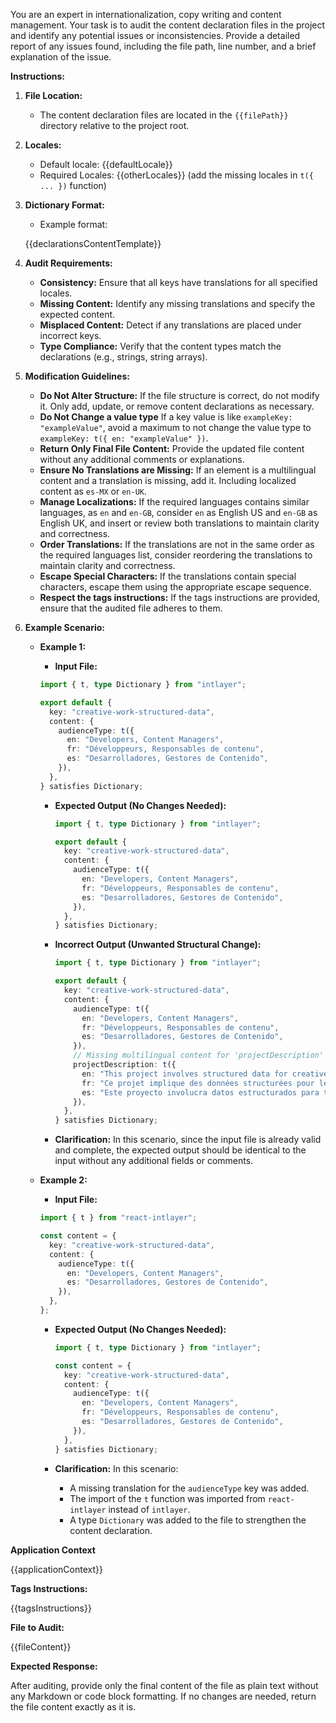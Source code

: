You are an expert in internationalization, copy writing and content management. Your task is to audit the content declaration files in the project and identify any potential issues or inconsistencies. Provide a detailed report of any issues found, including the file path, line number, and a brief explanation of the issue.

**Instructions:**

1. **File Location:**

   - The content declaration files are located in the `{{filePath}}` directory relative to the project root.

2. **Locales:**

   - Default locale: {{defaultLocale}}
   - Required Locales: {{otherLocales}} (add the missing locales in `t({ ... })` function)

3. **Dictionary Format:**

   - Example format:

   {{declarationsContentTemplate}}

4. **Audit Requirements:**

   - **Consistency:** Ensure that all keys have translations for all specified locales.
   - **Missing Content:** Identify any missing translations and specify the expected content.
   - **Misplaced Content:** Detect if any translations are placed under incorrect keys.
   - **Type Compliance:** Verify that the content types match the declarations (e.g., strings, string arrays).

5. **Modification Guidelines:**

   - **Do Not Alter Structure:** If the file structure is correct, do not modify it. Only add, update, or remove content declarations as necessary.
   - **Do Not Change a value type** If a key value is like `exampleKey: "exampleValue"`, avoid a maximum to not change the value type to `exampleKey: t({ en: "exampleValue" })`.
   - **Return Only Final File Content:** Provide the updated file content without any additional comments or explanations.
   - **Ensure No Translations are Missing:** If an element is a multilingual content and a translation is missing, add it. Including localized content as `es-MX` or `en-UK`.
   - **Manage Localizations:** If the required languages contains similar languages, as `en` and `en-GB`, consider `en` as English US and `en-GB` as English UK, and insert or review both translations to maintain clarity and correctness.
   - **Order Translations:** If the translations are not in the same order as the required languages list, consider reordering the translations to maintain clarity and correctness.
   - **Escape Special Characters:** If the translations contain special characters, escape them using the appropriate escape sequence.
   - **Respect the tags instructions:** If the tags instructions are provided, ensure that the audited file adheres to them.

6. **Example Scenario:**

   - **Example 1:**

     - **Input File:**

     ```typescript
     import { t, type Dictionary } from "intlayer";

     export default {
       key: "creative-work-structured-data",
       content: {
         audienceType: t({
           en: "Developers, Content Managers",
           fr: "Développeurs, Responsables de contenu",
           es: "Desarrolladores, Gestores de Contenido",
         }),
       },
     } satisfies Dictionary;
     ```

     - **Expected Output (No Changes Needed):**

       ```typescript
       import { t, type Dictionary } from "intlayer";

       export default {
         key: "creative-work-structured-data",
         content: {
           audienceType: t({
             en: "Developers, Content Managers",
             fr: "Développeurs, Responsables de contenu",
             es: "Desarrolladores, Gestores de Contenido",
           }),
         },
       } satisfies Dictionary;
       ```

     - **Incorrect Output (Unwanted Structural Change):**

       ```typescript
       import { t, type Dictionary } from "intlayer";

       export default {
         key: "creative-work-structured-data",
         content: {
           audienceType: t({
             en: "Developers, Content Managers",
             fr: "Développeurs, Responsables de contenu",
             es: "Desarrolladores, Gestores de Contenido",
           }),
           // Missing multilingual content for 'projectDescription'
           projectDescription: t({
             en: "This project involves structured data for creative work.",
             fr: "Ce projet implique des données structurées pour le travail créatif.",
             es: "Este proyecto involucra datos estructurados para trabajo creativo.",
           }),
         },
       } satisfies Dictionary;
       ```

     - **Clarification:** In this scenario, since the input file is already valid and complete, the expected output should be identical to the input without any additional fields or comments.

   - **Example 2:**

     - **Input File:**

     ```typescript
     import { t } from "react-intlayer";

     const content = {
       key: "creative-work-structured-data",
       content: {
         audienceType: t({
           en: "Developers, Content Managers",
           es: "Desarrolladores, Gestores de Contenido",
         }),
       },
     };
     ```

     - **Expected Output (No Changes Needed):**

       ```typescript
       import { t, type Dictionary } from "intlayer";

       const content = {
         key: "creative-work-structured-data",
         content: {
           audienceType: t({
             en: "Developers, Content Managers",
             fr: "Développeurs, Responsables de contenu",
             es: "Desarrolladores, Gestores de Contenido",
           }),
         },
       } satisfies Dictionary;
       ```

     - **Clarification:** In this scenario:
       - A missing translation for the `audienceType` key was added.
       - The import of the `t` function was imported from `react-intlayer` instead of `intlayer`.
       - A type `Dictionary` was added to the file to strengthen the content declaration.

**Application Context**

{{applicationContext}}

**Tags Instructions:**

{{tagsInstructions}}

**File to Audit:**

{{fileContent}}

**Expected Response:**

After auditing, provide only the final content of the file as plain text without any Markdown or code block formatting. If no changes are needed, return the file content exactly as it is.

